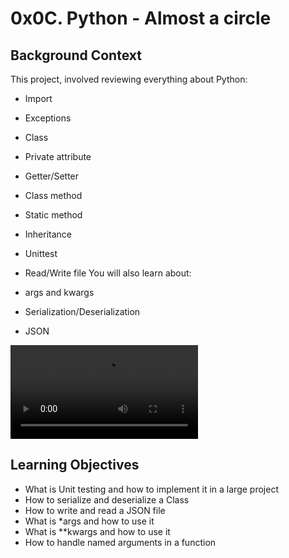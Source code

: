 # 0x0C. Python - Almost a circle

## Background Context
This project, involved reviewing everything about Python:

* Import
* Exceptions
* Class
* Private attribute
* Getter/Setter
* Class method
* Static method
* Inheritance
* Unittest
* Read/Write file
You will also learn about:

* args and kwargs
* Serialization/Deserialization
* JSON

<video autoplay="" loop="">
  <source type="video/mp4" src="https://s3.amazonaws.com/intranet-projects-files/holbertonschool-higher-level_programming+/331/giphy.mp4">
</video>

## Learning Objectives

* What is Unit testing and how to implement it in a large project
* How to serialize and deserialize a Class
* How to write and read a JSON file
* What is \*args and how to use it
* What is \*\*kwargs and how to use it
* How to handle named arguments in a function


